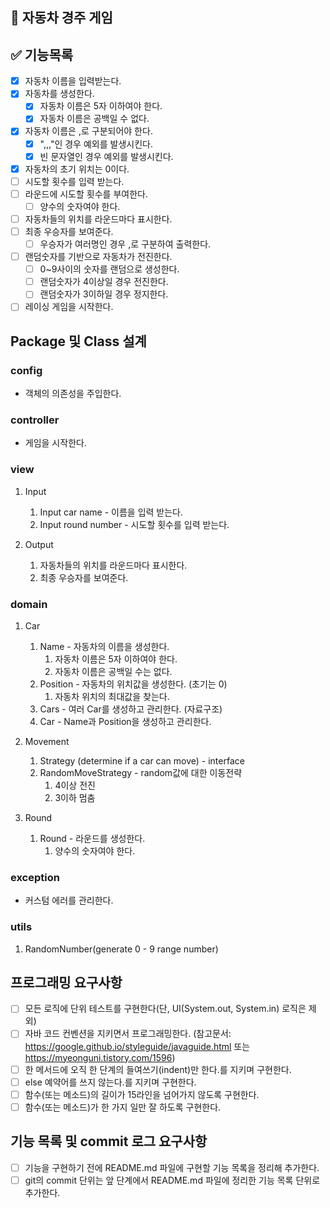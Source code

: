 ## 🚗 자동차 경주 게임

## ✅ 기능목록
+ [x] 자동차 이름을 입력받는다.
+ [x] 자동차를 생성한다.
  + [x] 자동차 이름은 5자 이하여야 한다.
  + [x] 자동차 이름은 공백일 수 없다.
+ [x] 자동차 이름은 ,로 구분되어야 한다.
  + [x] ",,,"인 경우 예외를 발생시킨다.
  + [x] 빈 문자열인 경우 예외를 발생시킨다.
+ [x] 자동차의 초기 위치는 0이다.
+ [ ] 시도할 횟수를 입력 받는다.
+ [ ] 라운드에 시도할 횟수를 부여한다.
    + [ ] 양수의 숫자여야 한다. 
+ [ ] 자동차들의 위치를 라운드마다 표시한다.
+ [ ] 최종 우승자를 보여준다.
    + [ ] 우승자가 여러명인 경우 ,로 구분하여 출력한다.  
+ [ ] 랜덤숫자를 기반으로 자동차가 전진한다.
  + [ ] 0~9사이의 숫자를 랜덤으로 생성한다.
  + [ ] 랜덤숫자가 4이상일 경우 전진한다.
  + [ ] 랜덤숫자가 3이하일 경우 정지한다.
+ [ ] 레이싱 게임을 시작한다.

## Package 및 Class 설계

### config
- 객체의 의존성을 주입한다.

### controller
- 게임을 시작한다.

### view
1. Input
   1. Input car name - 이름을 입력 받는다.
   2. Input round number - 시도할 횟수를 입력 받는다.
   
2. Output
   1. 자동차들의 위치를 라운드마다 표시한다.
   2. 최종 우승자를 보여준다.
   
### domain
1. Car
   1. Name - 자동차의 이름을 생성한다.
      1. 자동차 이름은 5자 이하여야 한다.
      2. 자동차 이름은 공백일 수는 없다.
   2. Position - 자동차의 위치값을 생성한다. (초기는 0)
      1. 자동차 위치의 최대값을 찾는다. 
   3. Cars - 여러 Car를 생성하고 관리한다. (자료구조)
   4. Car - Name과 Position을 생성하고 관리한다.
   
3. Movement
   1. Strategy (determine if a car can move) - interface 
   2. RandomMoveStrategy - random값에 대한 이동전략
      1. 4이상 전진
      2. 3이하 멈춤
   
4. Round
   1. Round - 라운드를 생성한다.
      1. 양수의 숫자여야 한다.

### exception
- 커스텀 에러를 관리한다.

### utils
1. RandomNumber(generate 0 - 9 range number)


## 프로그래밍 요구사항
- [ ] 모든 로직에 단위 테스트를 구현한다(단, UI(System.out, System.in) 로직은 제외)
- [ ] 자바 코드 컨벤션을 지키면서 프로그래밍한다. (참고문서: https://google.github.io/styleguide/javaguide.html 또는 https://myeonguni.tistory.com/1596)
- [ ] 한 메서드에 오직 한 단계의 들여쓰기(indent)만 한다.를 지키며 구현한다.
- [ ] else 예약어를 쓰지 않는다.를 지키며 구현한다.
- [ ] 함수(또는 메소드)의 길이가 15라인을 넘어가지 않도록 구현한다.
- [ ] 함수(또는 메소드)가 한 가지 일만 잘 하도록 구현한다.

## 기능 목록 및 commit 로그 요구사항
- [ ] 기능을 구현하기 전에 README.md 파일에 구현할 기능 목록을 정리해 추가한다.
- [ ] git의 commit 단위는 앞 단계에서 README.md 파일에 정리한 기능 목록 단위로 추가한다.

